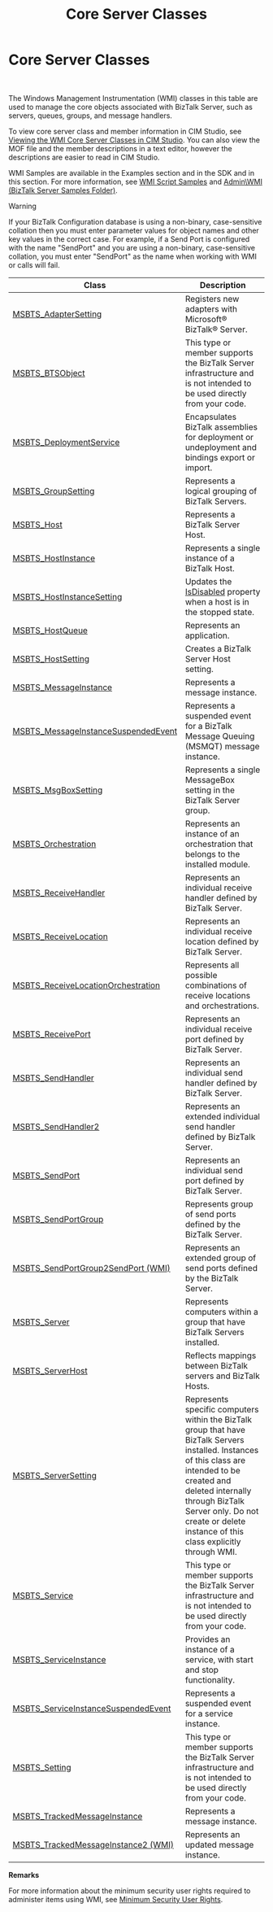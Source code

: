 ﻿---
title: Core Server Classes
TOCTitle: Core Server Classes
ms:assetid: 4e1f87e1-6c20-459b-89d9-b478c7353a8d
ms:mtpsurl: https://msdn.microsoft.com/en-us/library/Aa560069(v=BTS.80)
ms:contentKeyID: 51527928
ms.date: 08/30/2017
mtps_version: v=BTS.80
---

# Core Server Classes

 

The Windows Management Instrumentation (WMI) classes in this table are used to manage the core objects associated with BizTalk Server, such as servers, queues, groups, and message handlers.

To view core server class and member information in CIM Studio, see [Viewing the WMI Core Server Classes in CIM Studio](viewing-the-wmi-core-server-classes-in-cim-studio.md). You can also view the MOF file and the member descriptions in a text editor, however the descriptions are easier to read in CIM Studio.

WMI Samples are available in the Examples section and in the SDK and in this section. For more information, see [WMI Script Samples](wmi-script-samples.md) and [Admin\\WMI (BizTalk Server Samples Folder)](https://msdn.microsoft.com/library/aa559638\(v=bts.80\)).


> [!WARNING]
> <P>If your BizTalk Configuration database is using a non-binary, case-sensitive collation then you must enter parameter values for object names and other key values in the correct case. For example, if a Send Port is configured with the name "SendPort" and you are using a non-binary, case-sensitive collation, you must enter "SendPort" as the name when working with WMI or calls will fail.</P>



<table>
<thead>
<tr class="header">
<th>Class</th>
<th>Description</th>
</tr>
</thead>
<tbody>
<tr class="odd">
<td><a href="msbts-adaptersetting-wmi.md">MSBTS_AdapterSetting</a></td>
<td>Registers new adapters with Microsoft® BizTalk® Server.</td>
</tr>
<tr class="even">
<td><a href="msbts-btsobject-wmi.md">MSBTS_BTSObject</a></td>
<td>This type or member supports the BizTalk Server infrastructure and is not intended to be used directly from your code.</td>
</tr>
<tr class="odd">
<td><a href="msbts-deploymentservice-wmi.md">MSBTS_DeploymentService</a></td>
<td>Encapsulates BizTalk assemblies for deployment or undeployment and bindings export or import.</td>
</tr>
<tr class="even">
<td><a href="msbts-groupsetting-wmi.md">MSBTS_GroupSetting</a></td>
<td>Represents a logical grouping of BizTalk Servers.</td>
</tr>
<tr class="odd">
<td><a href="msbts-host-wmi.md">MSBTS_Host</a></td>
<td>Represents a BizTalk Server Host.</td>
</tr>
<tr class="even">
<td><a href="msbts-hostinstance-wmi.md">MSBTS_HostInstance</a></td>
<td>Represents a single instance of a BizTalk Host.</td>
</tr>
<tr class="odd">
<td><a href="msbts-hostinstancesetting-wmi.md">MSBTS_HostInstanceSetting</a></td>
<td>Updates the <a href="msbts-hostinstancesetting-isdisabled-property-wmi.md">IsDisabled</a> property when a host is in the stopped state.</td>
</tr>
<tr class="even">
<td><a href="msbts-hostqueue-wmi.md">MSBTS_HostQueue</a></td>
<td>Represents an application.</td>
</tr>
<tr class="odd">
<td><a href="msbts-hostsetting-wmi.md">MSBTS_HostSetting</a></td>
<td>Creates a BizTalk Server Host setting.</td>
</tr>
<tr class="even">
<td><a href="msbts-messageinstance-wmi.md">MSBTS_MessageInstance</a></td>
<td>Represents a message instance.</td>
</tr>
<tr class="odd">
<td><a href="msbts-messageinstancesuspendedevent-wmi.md">MSBTS_MessageInstanceSuspendedEvent</a></td>
<td>Represents a suspended event for a BizTalk Message Queuing (MSMQT) message instance.</td>
</tr>
<tr class="even">
<td><a href="msbts-msgboxsetting-wmi.md">MSBTS_MsgBoxSetting</a></td>
<td>Represents a single MessageBox setting in the BizTalk Server group.</td>
</tr>
<tr class="odd">
<td><a href="msbts-orchestration-wmi.md">MSBTS_Orchestration</a></td>
<td>Represents an instance of an orchestration that belongs to the installed module.</td>
</tr>
<tr class="even">
<td><a href="msbts-receivehandler-wmi.md">MSBTS_ReceiveHandler</a></td>
<td>Represents an individual receive handler defined by BizTalk Server.</td>
</tr>
<tr class="odd">
<td><a href="msbts-receivelocation-wmi.md">MSBTS_ReceiveLocation</a></td>
<td>Represents an individual receive location defined by BizTalk Server.</td>
</tr>
<tr class="even">
<td><a href="msbts-receivelocationorchestration-wmi.md">MSBTS_ReceiveLocationOrchestration</a></td>
<td>Represents all possible combinations of receive locations and orchestrations.</td>
</tr>
<tr class="odd">
<td><a href="msbts-receiveport-wmi.md">MSBTS_ReceivePort</a></td>
<td>Represents an individual receive port defined by BizTalk Server.</td>
</tr>
<tr class="even">
<td><a href="msbts-sendhandler-wmi.md">MSBTS_SendHandler</a></td>
<td>Represents an individual send handler defined by BizTalk Server.</td>
</tr>
<tr class="odd">
<td><a href="msbts-sendhandler2-wmi.md">MSBTS_SendHandler2</a></td>
<td>Represents an extended individual send handler defined by BizTalk Server.</td>
</tr>
<tr class="even">
<td><a href="msbts-sendport-wmi.md">MSBTS_SendPort</a></td>
<td>Represents an individual send port defined by BizTalk Server.</td>
</tr>
<tr class="odd">
<td><a href="msbts-sendportgroup-wmi.md">MSBTS_SendPortGroup</a></td>
<td>Represents group of send ports defined by the BizTalk Server.</td>
</tr>
<tr class="even">
<td><a href="msbts-sendportgroup2sendport-wmi.md">MSBTS_SendPortGroup2SendPort (WMI)</a></td>
<td>Represents an extended group of send ports defined by the BizTalk Server.</td>
</tr>
<tr class="odd">
<td><a href="msbts-server-wmi.md">MSBTS_Server</a></td>
<td>Represents computers within a group that have BizTalk Servers installed.</td>
</tr>
<tr class="even">
<td><a href="msbts-serverhost-wmi.md">MSBTS_ServerHost</a></td>
<td>Reflects mappings between BizTalk servers and BizTalk Hosts.</td>
</tr>
<tr class="odd">
<td><a href="msbts-serversetting-wmi.md">MSBTS_ServerSetting</a></td>
<td>Represents specific computers within the BizTalk group that have BizTalk Servers installed. Instances of this class are intended to be created and deleted internally through BizTalk Server only. Do not create or delete instance of this class explicitly through WMI.</td>
</tr>
<tr class="even">
<td><a href="msbts-service-wmi.md">MSBTS_Service</a></td>
<td>This type or member supports the BizTalk Server infrastructure and is not intended to be used directly from your code.</td>
</tr>
<tr class="odd">
<td><a href="msbts-serviceinstance-wmi.md">MSBTS_ServiceInstance</a></td>
<td>Provides an instance of a service, with start and stop functionality.</td>
</tr>
<tr class="even">
<td><a href="msbts-serviceinstancesuspendedevent-wmi.md">MSBTS_ServiceInstanceSuspendedEvent</a></td>
<td>Represents a suspended event for a service instance.</td>
</tr>
<tr class="odd">
<td><a href="msbts-setting-wmi.md">MSBTS_Setting</a></td>
<td>This type or member supports the BizTalk Server infrastructure and is not intended to be used directly from your code.</td>
</tr>
<tr class="even">
<td><a href="msbts-trackedmessageinstance-wmi.md">MSBTS_TrackedMessageInstance</a></td>
<td>Represents a message instance.</td>
</tr>
<tr class="odd">
<td><a href="msbts-trackedmessageinstance2-wmi.md">MSBTS_TrackedMessageInstance2 (WMI)</a></td>
<td>Represents an updated message instance.</td>
</tr>
</tbody>
</table>


**Remarks**

For more information about the minimum security user rights required to administer items using WMI, see [Minimum Security User Rights](https://msdn.microsoft.com/library/aa559845\(v=bts.80\)).

